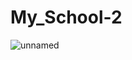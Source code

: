 # My_School-2
![unnamed](https://user-images.githubusercontent.com/83659076/126430008-b4da67bc-aa47-454d-8617-24d3469bb12e.png)
